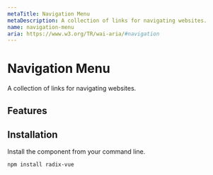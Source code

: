 ```yaml
---
metaTitle: Navigation Menu
metaDescription: A collection of links for navigating websites.
name: navigation-menu
aria: https://www.w3.org/TR/wai-aria/#navigation
---
```


<script setup>
import Description from '../../components/Description.vue'
import HeroContainer from '../../components/HeroContainer.vue'
import DemoNavigationMenu from '../../components/demo/NavigationMenu/index.vue'
import PropsTable from '../../components/tables/PropsTable.vue'
import EmitsTable from '../../components/tables/EmitsTable.vue'
import DataAttributesTable from '../../components/tables/DataAttributesTable.vue'
import KeyboardTable from '../../components/tables/KeyboardTable.vue'
import Highlights from '../../components/Highlights.vue'
import HeroCodeGroup from '../../components/HeroCodeGroup.vue'
</script>

# Navigation Menu

<Description>
A collection of links for navigating websites.
</Description>

<HeroContainer>
<DemoNavigationMenu />
<template v-slot:codeSlot>
<HeroCodeGroup>
<div filename="index.vue">

<<< ../../components/demo/NavigationMenu/index.vue

</div>
</HeroCodeGroup>
</template>
</HeroContainer>

## Features

<Highlights
  :features="[
    'Can be controlled or uncontrolled.',
    'Flexible layout structure with managed tab focus.',
    'Supports submenus.',
    'Optional active item indicator.',
    'Full keyboard navigation.',
    'Exposes CSS variables for advanced animation.',
    'Supports custom timings.',
  ]"
/>

## Installation

Install the component from your command line.

```bash
npm install radix-vue
```
<!--
## Anatomy

Import all parts and piece them together.

```jsx
import * as NavigationMenu from 'radix-vue';

export default () => (
  <NavigationMenu.Root>
    <NavigationMenu.List>
      <NavigationMenu.Item>
        <NavigationMenu.Trigger />
        <NavigationMenu.Content>
          <NavigationMenu.Link />
        </NavigationMenu.Content>
      </NavigationMenu.Item>

      <NavigationMenu.Item>
        <NavigationMenu.Link />
      </NavigationMenu.Item>

      <NavigationMenu.Item>
        <NavigationMenu.Trigger />
        <NavigationMenu.Content>
          <NavigationMenu.Sub>
            <NavigationMenu.List />
            <NavigationMenu.Viewport />
          </NavigationMenu.Sub>
        </NavigationMenu.Content>
      </NavigationMenu.Item>

      <NavigationMenu.Indicator />
    </NavigationMenu.List>

    <NavigationMenu.Viewport />
  </NavigationMenu.Root>
);
```

## API Reference

### Root

Contains all the parts of a navigation menu.

<PropsTable
  data={[
    {
      name: 'defaultValue',
      required: false,
      type: 'string',
      description:
        'The value of the menu item that should be active when initially rendered. Use when you do not need to control the value state.',
    },
    {
      name: 'value',
      required: false,
      type: 'string',
      description: (
        <span>
          The controlled value of the menu item to activate. Should be used in
          conjunction with <Code>onValueChange</Code>.
        </span>
      ),
    },
    {
      name: 'onValueChange',
      required: false,
      type: '(value: string) => void',
      typeSimple: 'function',
      description: 'Event handler called when the value changes.',
    },
    {
      name: 'delayDuration',
      type: 'number',
      default: 200,
      description:
        'The duration from when the mouse enters a trigger until the content opens.',
    },
    {
      name: 'skipDelayDuration',
      type: 'number',
      default: 300,
      description:
        'How much time a user has to enter another trigger without incurring a delay again.',
    },
    {
      name: 'dir',
      required: false,
      type: '"ltr" | "rtl"',
      typeSimple: 'enum',
      description: (
        <span>
          The reading direction of the menu when applicable. If omitted,
          inherits globally from <Code>DirectionProvider</Code> or assumes LTR
          (left-to-right) reading mode.
        </span>
      ),
    },
    {
      name: 'orientation',
      required: false,
      type: '"horizontal" | "vertical"',
      typeSimple: 'enum',
      default: '"horizontal"',
      description: 'The orientation of the menu.',
    },
  ]}
/>

<DataAttributesTable
  data={[
    {
      attribute: '[data-orientation]',
      values: ['vertical', 'horizontal'],
    },
  ]}
/>

### Sub

Signifies a submenu. Use it in place of the root part when nested to create a submenu.

<PropsTable
  data={[
    {
      name: 'defaultValue',
      required: false,
      type: 'string',
      description:
        'The value of the menu item that should be active when initially rendered. Use when you do not need to control the value state.',
    },
    {
      name: 'value',
      required: false,
      type: 'string',
      description: (
        <span>
          The controlled value of the sub menu item to activate. Should be used
          in conjunction with <Code>onValueChange</Code>.
        </span>
      ),
    },
    {
      name: 'onValueChange',
      required: false,
      type: '(value: string) => void',
      typeSimple: 'function',
      description: 'Event handler called when the value changes.',
    },
    {
      name: 'orientation',
      required: false,
      type: '"horizontal" | "vertical"',
      typeSimple: 'enum',
      default: '"horizontal"',
      description: 'The orientation of the menu.',
    },
  ]}
/>

<DataAttributesTable
  data={[
    {
      attribute: '[data-orientation]',
      values: ['vertical', 'horizontal'],
    },
  ]}
/>

### List

Contains the top level menu items.

<PropsTable
  data={[
    {
      name: 'asChild',
      required: false,
      type: 'boolean',
      default: 'false',
      description: (
        <>
          Change the default rendered element for the one passed as a child,
          merging their props and behavior.
          <br />
          <br />
          Read our <a href="../guides/composition">Composition</a> guide for more
          details.
        </>
      ),
    },
  ]}
/>

<DataAttributesTable
  data={[
    {
      attribute: '[data-orientation]',
      values: ['vertical', 'horizontal'],
    },
  ]}
/>

### Item

A top level menu item, contains a link or trigger with content combination.

<PropsTable
  data={[
    {
      name: 'asChild',
      required: false,
      type: 'boolean',
      default: 'false',
      description: (
        <>
          Change the default rendered element for the one passed as a child,
          merging their props and behavior.
          <br />
          <br />
          Read our <a href="../guides/composition">Composition</a> guide for more
          details.
        </>
      ),
    },
    {
      name: 'value',
      required: false,
      type: 'string',
      description: (
        <span>
          A unique value that associates the item with an active value when the
          navigation menu is controlled. This prop is managed automatically when
          uncontrolled.
        </span>
      ),
    },
  ]}
/>

### Trigger

The button that toggles the content.

<PropsTable
  data={[
    {
      name: 'asChild',
      required: false,
      type: 'boolean',
      default: 'false',
      description: (
        <>
          Change the default rendered element for the one passed as a child,
          merging their props and behavior.
          <br />
          <br />
          Read our <a href="../guides/composition">Composition</a> guide for more
          details.
        </>
      ),
    },
  ]}
/>

<DataAttributesTable
  data={[
    {
      attribute: '[data-state]',
      values: ['open', 'closed'],
    },
    {
      attribute: '[data-disabled]',
      values: 'Present when disabled',
    },
  ]}
/>

### Content

Contains the content associated with each trigger.

<PropsTable
  data={[
    {
      name: 'asChild',
      required: false,
      type: 'boolean',
      default: 'false',
      description: (
        <>
          Change the default rendered element for the one passed as a child,
          merging their props and behavior.
          <br />
          <br />
          Read our <a href="../guides/composition">Composition</a> guide for more
          details.
        </>
      ),
    },
    {
      name: 'disableOutsidePointerEvents',
      type: 'boolean',
      default: 'false',
      description: (
        <span>
          When <Code>true</Code>, hover/focus/click interactions will be
          disabled on elements outside the bounds of the component. Users will
          need to click twice on outside elements to interact with them: Once to
          close the navigation menu, and again to activate the element.
        </span>
      ),
    },
    {
      name: 'onEscapeKeyDown',
      type: '(event: KeyboardEvent) => void',
      typeSimple: 'function',
      description: (
        <span>
          Event handler called when the escape key is down. It can be prevented
          by calling <Code>event.preventDefault</Code>.
        </span>
      ),
    },
    {
      name: 'onPointerDownOutside',
      type: '(event: PointerDownOutsideEvent) => void',
      typeSimple: 'function',
      description: (
        <span>
          Event handler called when a pointer event occurs outside the bounds of
          the component. It can be prevented by calling{' '}
          <Code>event.preventDefault</Code>.
        </span>
      ),
    },
    {
      name: 'onFocusOutside',
      type: '(event: FocusOutsideEvent) => void',
      typeSimple: 'function',
      description: (
        <span>
          Event handler called when focus moves outside the bounds of the
          component. It can be prevented by calling{' '}
          <Code>event.preventDefault</Code>.
        </span>
      ),
    },
    {
      name: 'onInteractOutside',
      type: '(event: React.FocusEvent | MouseEvent | TouchEvent) => void',
      typeSimple: 'function',
      description: (
        <span>
          Event handler called when an interaction (pointer or focus event)
          happens outside the bounds of the component. It can be prevented by
          calling <Code>event.preventDefault</Code>.
        </span>
      ),
    },
    {
      name: 'forceMount',
      type: 'boolean',
      description: (
        <span>
          Used to force mounting when more control is needed. Useful when
          controlling animation with Vue.js animation libraries.
        </span>
      ),
    },
  ]}
/>

<DataAttributesTable
  data={[
    {
      attribute: '[data-state]',
      values: ['open', 'closed'],
    },
    {
      attribute: '[data-motion]',
      values: ['to-start', 'to-end', 'from-start', 'from-end'],
    },
    {
      attribute: '[data-orientation]',
      values: ['vertical', 'horizontal'],
    },
  ]}
/>

### Link

A navigational link.

<PropsTable
  data={[
    {
      name: 'asChild',
      required: false,
      type: 'boolean',
      default: 'false',
      description: (
        <>
          Change the default rendered element for the one passed as a child,
          merging their props and behavior.
          <br />
          <br />
          Read our <a href="../guides/composition">Composition</a> guide for more
          details.
        </>
      ),
    },
    {
      name: 'active',
      required: false,
      type: 'boolean',
      default: 'false',
      description: 'Used to identify the link as the currently active page.',
    },
    {
      name: 'onSelect',
      type: '(event: Event) => void',
      typeSimple: 'function',
      description: (
        <span>
          Event handler called when the user selects a link (via mouse or
          keyboard). Calling <Code>event.preventDefault</Code> in this handler
          will prevent the navigation menu from closing when selecting that
          link.
        </span>
      ),
    },
  ]}
/>

<DataAttributesTable
  data={[
    {
      attribute: '[data-active]',
      values: 'Present when active',
    },
  ]}
/>

### Indicator

An optional indicator element that renders below the list, is used to highlight the currently active trigger.

<PropsTable
  data={[
    {
      name: 'asChild',
      required: false,
      type: 'boolean',
      default: 'false',
      description: (
        <>
          Change the default rendered element for the one passed as a child,
          merging their props and behavior.
          <br />
          <br />
          Read our <a href="../guides/composition">Composition</a> guide for more
          details.
        </>
      ),
    },
    {
      name: 'forceMount',
      type: 'boolean',
      description: (
        <span>
          Used to force mounting when more control is needed. Useful when
          controlling animation with Vue.js animation libraries.
        </span>
      ),
    },
  ]}
/>

<DataAttributesTable
  data={[
    {
      attribute: '[data-state]',
      values: ['visible', 'hidden'],
    },
    {
      attribute: '[data-orientation]',
      values: ['vertical', 'horizontal'],
    },
  ]}
/>

### Viewport

An optional viewport element that is used to render active content outside of the list.

<PropsTable
  data={[
    {
      name: 'asChild',
      required: false,
      type: 'boolean',
      default: 'false',
      description: (
        <>
          Change the default rendered element for the one passed as a child,
          merging their props and behavior.
          <br />
          <br />
          Read our <a href="../guides/composition">Composition</a> guide for more
          details.
        </>
      ),
    },
    {
      name: 'forceMount',
      type: 'boolean',
      description: (
        <span>
          Used to force mounting when more control is needed. Useful when
          controlling animation with Vue.js animation libraries.
        </span>
      ),
    },
  ]}
/>

<DataAttributesTable
  data={[
    {
      attribute: '[data-state]',
      values: ['visible', 'hidden'],
    },
    {
      attribute: '[data-orientation]',
      values: ['vertical', 'horizontal'],
    },
  ]}
/>

<CssVariablesTable
  data={[
    {
      cssVariable: '--radix-navigation-menu-viewport-width',
      description:
        'The width of the viewport when visible/hidden, computed from the active content',
    },
    {
      cssVariable: '--radix-navigation-menu-viewport-height',
      description:
        'The height of the viewport when visible/hidden, computed from the active content',
    },
  ]}
/>

## Examples

### Vertical

You can create a vertical menu by using the `orientation` prop.

```jsx line=1
<NavigationMenu.Root __orientation__="vertical">
  <NavigationMenu.List>
    <NavigationMenu.Item>
      <NavigationMenu.Trigger>Item one</NavigationMenu.Trigger>
      <NavigationMenu.Content>Item one content</NavigationMenu.Content>
    </NavigationMenu.Item>
    <NavigationMenu.Item>
      <NavigationMenu.Trigger>Item two</NavigationMenu.Trigger>
      <NavigationMenu.Content>Item Two content</NavigationMenu.Content>
    </NavigationMenu.Item>
  </NavigationMenu.List>
</NavigationMenu.Root>
```

### Flexible layouts

Use the `Viewport` part when you need extra control over where `Content` is rendered. This can be helpful when your design
requires an adjusted DOM structure or if you need flexibility to achieve [advanced animation](/docs/primitives/components/navigation-menu#advanced-animation).
Tab focus will be maintained automatically.

```jsx line=14
<NavigationMenu.Root>
  <NavigationMenu.List>
    <NavigationMenu.Item>
      <NavigationMenu.Trigger>Item one</NavigationMenu.Trigger>
      <NavigationMenu.Content>Item one content</NavigationMenu.Content>
    </NavigationMenu.Item>
    <NavigationMenu.Item>
      <NavigationMenu.Trigger>Item two</NavigationMenu.Trigger>
      <NavigationMenu.Content>Item two content</NavigationMenu.Content>
    </NavigationMenu.Item>
  </NavigationMenu.List>

  {/* NavigationMenu.Content will be rendered here when active */}
  <NavigationMenu.Viewport />
</NavigationMenu.Root>
```

### With indicator

You can use the optional `Indicator` part to highlight the currently active `Trigger`, this is useful when you want to provide
an animated visual cue such as an arrow or highlight to accompany the `Viewport`.

```jsx line=17
// index.jsx
import * as NavigationMenu from 'radix-vue';
import './styles.css';

export default () => (
  <NavigationMenu.Root>
    <NavigationMenu.List>
      <NavigationMenu.Item>
        <NavigationMenu.Trigger>Item one</NavigationMenu.Trigger>
        <NavigationMenu.Content>Item one content</NavigationMenu.Content>
      </NavigationMenu.Item>
      <NavigationMenu.Item>
        <NavigationMenu.Trigger>Item two</NavigationMenu.Trigger>
        <NavigationMenu.Content>Item two content</NavigationMenu.Content>
      </NavigationMenu.Item>

      <NavigationMenu.Indicator __className__="NavigationMenuIndicator" />
    </NavigationMenu.List>

    <NavigationMenu.Viewport />
  </NavigationMenu.Root>
);
```

```css
/* styles.css */
.NavigationMenuIndicator {
  background-color: grey;
}
.NavigationMenuIndicator[data-orientation='horizontal'] {
  height: 3px;
  transition: width, transform, 250ms ease;
}
```

### With submenus

Create a submenu by nesting your `NavigationMenu` and using the `Sub` part in place of its `Root`.
Submenus work differently to `Root` navigation menus and are similar to [`Tabs`](/docs/primitives/components/tabs) in that one item should always be active, so be
sure to assign and set a `defaultValue`.

```jsx line=10,25
<NavigationMenu.Root>
  <NavigationMenu.List>
    <NavigationMenu.Item>
      <NavigationMenu.Trigger>Item one</NavigationMenu.Trigger>
      <NavigationMenu.Content>Item one content</NavigationMenu.Content>
    </NavigationMenu.Item>
    <NavigationMenu.Item>
      <NavigationMenu.Trigger>Item two</NavigationMenu.Trigger>
      <NavigationMenu.Content>
        <NavigationMenu.__Sub__ __defaultValue__="sub1">
          <NavigationMenu.List>
            <NavigationMenu.Item value="sub1">
              <NavigationMenu.Trigger>Sub item one</NavigationMenu.Trigger>
              <NavigationMenu.Content>
                Sub item one content
              </NavigationMenu.Content>
            </NavigationMenu.Item>
            <NavigationMenu.Item value="sub2">
              <NavigationMenu.Trigger>Sub item two</NavigationMenu.Trigger>
              <NavigationMenu.Content>
                Sub item two content
              </NavigationMenu.Content>
            </NavigationMenu.Item>
          </NavigationMenu.List>
        </NavigationMenu.__Sub__>
      </NavigationMenu.Content>
    </NavigationMenu.Item>
  </NavigationMenu.List>
</NavigationMenu.Root>
```

### With client side routing

If you need to use the `Link` component provided by your routing package then we recommend composing with `NavigationMenu.Link` via a custom component.
This will ensure accessibility and consistent keyboard control is maintained. Here's an example using Next.js:

```jsx line=7-16,22,25
// index.jsx
import { useRouter } from 'next/router';
import NextLink from 'next/link';
import * as NavigationMenu from 'radix-vue';
import './styles.css';

const Link = ({ href, ...props }) => {
  const router = useRouter();
  const isActive = router.asPath === href;

  return (
    <NextLink href={href} passHref>
      <NavigationMenu.Link
        className="NavigationMenuLink"
        active={isActive}
        {...props}
      />
    </NextLink>
  );
};

export default () => (
  <NavigationMenu.Root>
    <NavigationMenu.List>
      <NavigationMenu.Item>
        <Link href="/">Home</Link>
      </NavigationMenu.Item>
      <NavigationMenu.Item>
        <Link href="/about">About</Link>
      </NavigationMenu.Item>
    </NavigationMenu.List>
  </NavigationMenu.Root>
);
```

```css
/* styles.css */
.NavigationMenuLink {
  text-decoration: none;
}
.NavigationMenuLink[data-active] {
  text-decoration: 'underline';
}
```

### Advanced animation

We expose `--radix-navigation-menu-viewport-[width|height]` and `data-motion['from-start'|'to-start'|'from-end'|'to-end']` attributes
to allow you to animate `Viewport` size and `Content` position based on the enter/exit direction.

Combining these with `position: absolute;` allows you to create smooth overlapping animation effects when moving between items.

```jsx line=10-12,16-18,22
// index.jsx
import * as NavigationMenu from 'radix-vue';
import './styles.css';

export default () => (
  <NavigationMenu.Root>
    <NavigationMenu.List>
      <NavigationMenu.Item>
        <NavigationMenu.Trigger>Item one</NavigationMenu.Trigger>
        <NavigationMenu.Content __className__="NavigationMenuContent">
          Item one content
        </NavigationMenu.Content>
      </NavigationMenu.Item>
      <NavigationMenu.Item>
        <NavigationMenu.Trigger>Item two</NavigationMenu.Trigger>
        <NavigationMenu.Content __className__="NavigationMenuContent">
          Item two content
        </NavigationMenu.Content>
      </NavigationMenu.Item>
    </NavigationMenu.List>

    <NavigationMenu.Viewport __className__="NavigationMenuViewport" />
  </NavigationMenu.Root>
);
```

```css line=9-20,24,25
/* styles.css */
.NavigationMenuContent {
  position: absolute;
  top: 0;
  left: 0;
  animation-duration: 250ms;
  animation-timing-function: ease;
}
.NavigationMenuContent[__data-motion__='from-start'] {
  animation-name: enterFromLeft;
}
.NavigationMenuContent[__data-motion__='from-end'] {
  animation-name: enterFromRight;
}
.NavigationMenuContent[__data-motion__='to-start'] {
  animation-name: exitToLeft;
}
.NavigationMenuContent[__data-motion__='to-end'] {
  animation-name: exitToRight;
}

.NavigationMenuViewport {
  position: relative;
  width: var(__--radix-navigation-menu-viewport-width__);
  height: var(__--radix-navigation-menu-viewport-height__);
  transition: width, height, 250ms ease;
}

@keyframes enterFromRight {
  from {
    opacity: 0;
    transform: translateX(200px);
  }
  to {
    opacity: 1;
    transform: translateX(0);
  }
}

@keyframes enterFromLeft {
  from {
    opacity: 0;
    transform: translateX(-200px);
  }
  to {
    opacity: 1;
    transform: translateX(0);
  }
}

@keyframes exitToRight {
  from {
    opacity: 1;
    transform: translateX(0);
  }
  to {
    opacity: 0;
    transform: translateX(200px);
  }
}

@keyframes exitToLeft {
  from {
    opacity: 1;
    transform: translateX(0);
  }
  to {
    opacity: 0;
    transform: translateX(-200px);
  }
}
```

## Accessibility

Adheres to the [`navigation` role requirements](https://www.w3.org/TR/wai-aria-1.2/#navigation).

### Differences to menubar

`NavigationMenu` should not be confused with `menubar`, although this primitive shares the name `menu` in the colloquial sense to refer to a set of navigation links, it does not use the WAI-ARIA `menu` role.
This is because `menu` and `menubars` behave like native operating system menus most commonly found in desktop application windows, as such they feature complex functionality like composite focus management and first-character navigation.

These features are often considered [unnecessary for website navigation](https://github.com/w3c/aria-practices/issues/353) and at worst can confuse users who are familiar with established website patterns.

See the W3C [Disclosure Navigation Menu](https://w3c.github.io/aria-practices/examples/disclosure/disclosure-navigation.html) example for more information.

### Link usage and aria-current

It's important to use `NavigationMenu.Link` for all navigational links within a menu, this not only applies to the main list
but also within any content rendered via `NavigationMenu.Content`. This will ensure consistent keyboard interactions and accessibility
while also giving access to the `active` prop for setting `aria-current` and the active styles.
See [this example](/docs/primitives/components/navigation-menu#with-client-side-routing) for more information on usage with third party routing components.

### Keyboard Interactions

<KeyboardTable
  data={[
    {
      keys: ['Space', 'Enter'],
      description: (
        <span>
          When focus is on <Code>NavigationMenu.Trigger</Code>, opens the
          content.
        </span>
      ),
    },
    {
      keys: ['Tab'],
      description: 'Moves focus to the next focusable element.',
    },
    {
      keys: ['ArrowDown'],
      description: (
        <span>
          When <Code>horizontal</Code> and focus is on an open{' '}
          <Code>NavigationMenu.Trigger</Code>, moves focus into{' '}
          <Code>NavigationMenu.Content</Code>.
          <br />
          Moves focus to the next <Code>NavigationMenu.Trigger</Code> or{' '}
          <Code>NavigationMenu.Link</Code>.
        </span>
      ),
    },
    {
      keys: ['ArrowUp'],
      description: (
        <span>
          Moves focus to the previous <Code>NavigationMenu.Trigger</Code> or{' '}
          <Code>NavigationMenu.Link</Code>.
        </span>
      ),
    },
    {
      keys: ['ArrowRight', 'ArrowLeft'],
      description: (
        <span>
          When <Code>vertical</Code> and focus is on an open{' '}
          <Code>NavigationMenu.Trigger</Code>, moves focus into its{' '}
          <Code>NavigationMenu.Content</Code>.
          <br />
          Moves focus to the next / previous <Code>
            NavigationMenu.Trigger
          </Code>{' '}
          or <Code>NavigationMenu.Link</Code>.
        </span>
      ),
    },
    {
      keys: ['Home', 'End'],
      description: (
        <span>
          Moves focus to the first/last <Code>NavigationMenu.Trigger</Code> or{' '}
          <Code>NavigationMenu.Link</Code>.
        </span>
      ),
    },
    {
      keys: ['Esc'],
      description: (
        <span>
          Closes open <Code>NavigationMenu.Content</Code> and moves focus to its{' '}
          <Code>NavigationMenu.Trigger</Code>.
        </span>
      ),
    },
  ]}
/>
-->

<!-- TODO: denniss make work -->